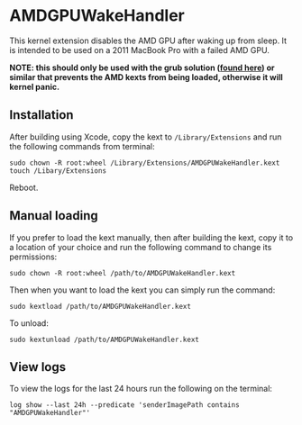 #  AMDGPUWakeHandler

This kernel extension disables the AMD GPU after waking up from sleep. It is intended to be used on a 2011 MacBook Pro with a failed AMD GPU.

**NOTE: this should only be used with the grub solution ([found here](https://gist.github.com/blackgate/17ac402e35d2f7e0f1c9708db3dc7a44)) or similar that prevents the AMD kexts from being loaded, otherwise it will kernel panic.**

## Installation

After building using Xcode, copy the kext to `/Library/Extensions` and run the following commands from terminal:

```
sudo chown -R root:wheel /Library/Extensions/AMDGPUWakeHandler.kext
touch /Libary/Extensions
```

Reboot.

## Manual loading

If you prefer to load the kext manually, then after building the kext, copy it to a location of your choice and run the following command to change its permissions:

```
sudo chown -R root:wheel /path/to/AMDGPUWakeHandler.kext
```

Then when you want to load the kext you can simply run the command:

```
sudo kextload /path/to/AMDGPUWakeHandler.kext
```

To unload:

```
sudo kextunload /path/to/AMDGPUWakeHandler.kext
```

## View logs

To view the logs for the last 24 hours run the following on the terminal:
```
log show --last 24h --predicate 'senderImagePath contains "AMDGPUWakeHandler"'
```
